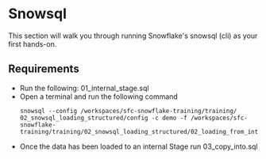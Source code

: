 # Snowsql
This section will walk you through running Snowflake's snowsql (cli) as your first hands-on.

## Requirements
* Run the following: 01_internal_stage.sql
* Open a terminal and run the following command
    ```
    snowsql --config /workspaces/sfc-snowflake-training/training/ 02_snowsql_loading_structured/config -c demo -f /workspaces/sfc-snowflake-training/training/02_snowsql_loading_structured/02_loading_from_internal_stage.sql
    ```
* Once the data has been loaded to an internal Stage run 03_copy_into.sql
